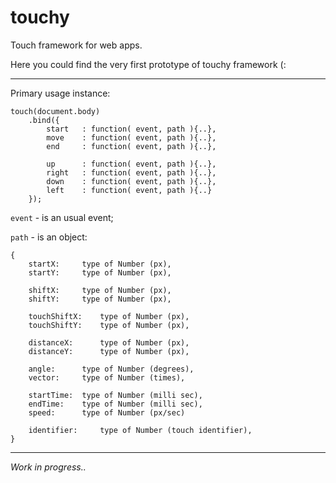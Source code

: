 touchy
======

Touch framework for web apps.

Here you could find the very first prototype of touchy framework (:

___
Primary usage instance:

    touch(document.body)
        .bind({
            start   : function( event, path ){..},
            move    : function( event, path ){..},
            end     : function( event, path ){..},

			up     	: function( event, path ){..},
			right   : function( event, path ){..},
			down    : function( event, path ){..},
			left    : function( event, path ){..}
        });

`event` - is an usual event;

`path` -  is an object:

	{
		startX:     type of Number (px),
        startY:     type of Number (px),

		shiftX:   	type of Number (px),
        shiftY:   	type of Number (px),

		touchShiftX:   	type of Number (px),
        touchShiftY:   	type of Number (px),

		distanceX:   	type of Number (px),
        distanceY:   	type of Number (px),

	    angle:   	type of Number (degrees),
	    vector:   	type of Number (times),

	    startTime:  type of Number (milli sec),
	    endTime:   	type of Number (milli sec),
	    speed:   	type of Number (px/sec)

        identifier:   	type of Number (touch identifier),
	}

---
*Work in progress..*